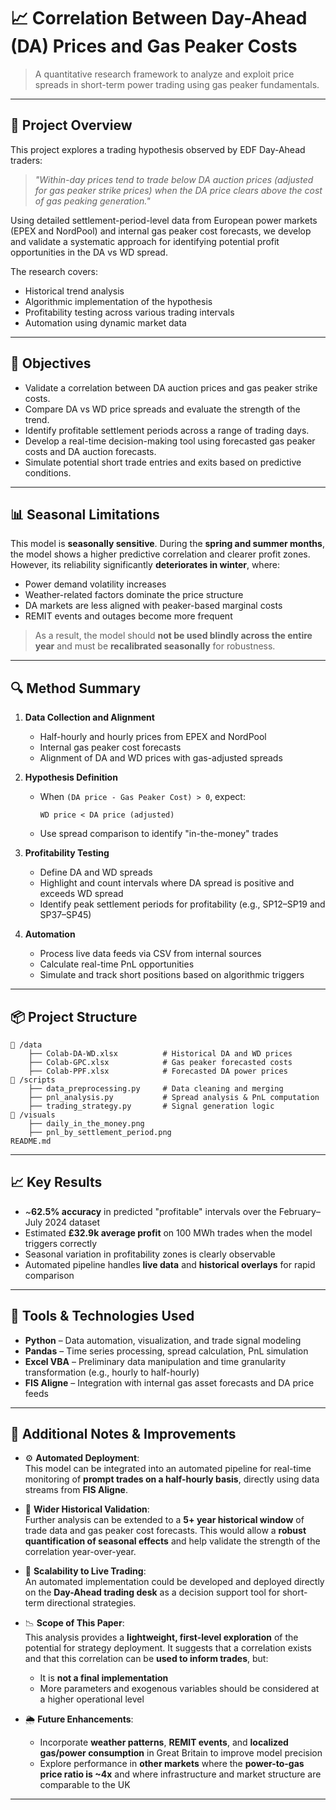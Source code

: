 # 📈 Correlation Between Day-Ahead (DA) Prices and Gas Peaker Costs

> A quantitative research framework to analyze and exploit price spreads in short-term power trading using gas peaker fundamentals.

---

## 🧠 Project Overview

This project explores a trading hypothesis observed by EDF Day-Ahead traders:

> _"Within-day prices tend to trade below DA auction prices (adjusted for gas peaker strike prices) when the DA price clears above the cost of gas peaking generation."_

Using detailed settlement-period-level data from European power markets (EPEX and NordPool) and internal gas peaker cost forecasts, we develop and validate a systematic approach for identifying potential profit opportunities in the DA vs WD spread.

The research covers:
- Historical trend analysis
- Algorithmic implementation of the hypothesis
- Profitability testing across various trading intervals
- Automation using dynamic market data

---

## 🎯 Objectives

- Validate a correlation between DA auction prices and gas peaker strike costs.
- Compare DA vs WD price spreads and evaluate the strength of the trend.
- Identify profitable settlement periods across a range of trading days.
- Develop a real-time decision-making tool using forecasted gas peaker costs and DA auction forecasts.
- Simulate potential short trade entries and exits based on predictive conditions.

---

## 📊 Seasonal Limitations

This model is **seasonally sensitive**. During the **spring and summer months**, the model shows a higher predictive correlation and clearer profit zones. However, its reliability significantly **deteriorates in winter**, where:

- Power demand volatility increases
- Weather-related factors dominate the price structure
- DA markets are less aligned with peaker-based marginal costs
- REMIT events and outages become more frequent

> As a result, the model should **not be used blindly across the entire year** and must be **recalibrated seasonally** for robustness.

---

## 🔍 Method Summary

1. **Data Collection and Alignment**
   - Half-hourly and hourly prices from EPEX and NordPool
   - Internal gas peaker cost forecasts
   - Alignment of DA and WD prices with gas-adjusted spreads

2. **Hypothesis Definition**
   - When `(DA price - Gas Peaker Cost) > 0`, expect:
     ```
     WD price < DA price (adjusted)
     ```
   - Use spread comparison to identify "in-the-money" trades

3. **Profitability Testing**
   - Define DA and WD spreads
   - Highlight and count intervals where DA spread is positive and exceeds WD spread
   - Identify peak settlement periods for profitability (e.g., SP12–SP19 and SP37–SP45)

4. **Automation**
   - Process live data feeds via CSV from internal sources
   - Calculate real-time PnL opportunities
   - Simulate and track short positions based on algorithmic triggers

---

## 📦 Project Structure

```
📁 /data
    ├── Colab-DA-WD.xlsx          # Historical DA and WD prices
    ├── Colab-GPC.xlsx            # Gas peaker forecasted costs
    ├── Colab-PPF.xlsx            # Forecasted DA power prices
📁 /scripts
    ├── data_preprocessing.py     # Data cleaning and merging
    ├── pnl_analysis.py           # Spread analysis & PnL computation
    ├── trading_strategy.py       # Signal generation logic
📁 /visuals
    ├── daily_in_the_money.png
    ├── pnl_by_settlement_period.png
README.md
```

---

## 📈 Key Results

- ~**62.5% accuracy** in predicted "profitable" intervals over the February–July 2024 dataset
- Estimated **£32.9k average profit** on 100 MWh trades when the model triggers correctly
- Seasonal variation in profitability zones is clearly observable
- Automated pipeline handles **live data** and **historical overlays** for rapid comparison

---

## 🧰 Tools & Technologies Used

- **Python** – Data automation, visualization, and trade signal modeling
- **Pandas** – Time series processing, spread calculation, PnL simulation
- **Excel VBA** – Preliminary data manipulation and time granularity transformation (e.g., hourly to half-hourly)
- **FIS Aligne** – Integration with internal gas asset forecasts and DA price feeds

---

## 📌 Additional Notes & Improvements

- ⚙️ **Automated Deployment**:  
  This model can be integrated into an automated pipeline for real-time monitoring of **prompt trades on a half-hourly basis**, directly using data streams from **FIS Aligne**.

- 📅 **Wider Historical Validation**:  
  Further analysis can be extended to a **5+ year historical window** of trade data and gas peaker cost forecasts. This would allow a **robust quantification of seasonal effects** and help validate the strength of the correlation year-over-year.

- 🧠 **Scalability to Live Trading**:  
  An automated implementation could be developed and deployed directly on the **Day-Ahead trading desk** as a decision support tool for short-term directional strategies.

- 📉 **Scope of This Paper**:  
  This analysis provides a **lightweight, first-level exploration** of the potential for strategy deployment. It suggests that a correlation exists and that this correlation can be **used to inform trades**, but:
  - It is **not a final implementation**
  - More parameters and exogenous variables should be considered at a higher operational level

- 🌦️ **Future Enhancements**:
  - Incorporate **weather patterns**, **REMIT events**, and **localized gas/power consumption** in Great Britain to improve model precision
  - Explore performance in **other markets** where the **power-to-gas price ratio is ~4x** and where infrastructure and market structure are comparable to the UK

---
